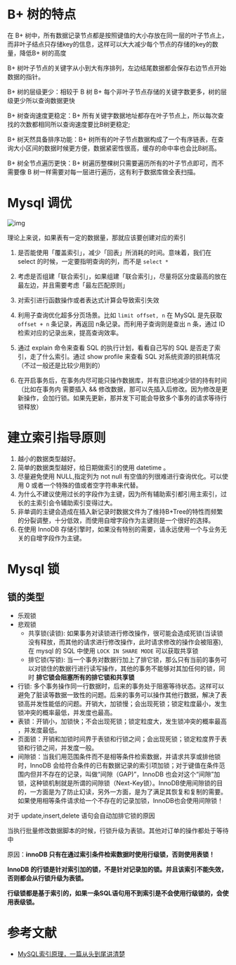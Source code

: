 # B+ 树的特点

在 B+ 树中，所有数据记录节点都是按照键值的大小存放在同一层的叶子节点上，而非叶子结点只存储key的信息，这样可以大大减少每个节点的存储的key的数量，降低B+ 树的高度

B+ 树叶子节点的关键字从小到大有序排列，左边结尾数据都会保存右边节点开始数据的指针。

B+ 树的层级更少：相较于 B 树 B+ 每个非叶子节点存储的关键字数更多，树的层级更少所以查询数据更快

B+ 树查询速度更稳定：B+ 所有关键字数据地址都存在叶子节点上，所以每次查找的次数都相同所以查询速度要比B树更稳定;

B+ 树天然具备排序功能：B+ 树所有的叶子节点数据构成了一个有序链表，在查询大小区间的数据时候更方便，数据紧密性很高，缓存的命中率也会比B树高。

B+ 树全节点遍历更快：B+ 树遍历整棵树只需要遍历所有的叶子节点即可，而不需要像 B 树一样需要对每一层进行遍历，这有利于数据库做全表扫描。

# Mysql 调优

![img](/home/autmaple/Documents/Notes/Attachment/008i3skNgy1gtzx3bvkbkj61c40bsq5o02.jpg)

理论上来说，如果表有一定的数据量，那就应该要创建对应的索引

1. 是否能使用「覆盖索引」，减少「回表」所消耗的时间。意味着，我们在 select 的时候，一定要指明查询的列，而不是 `select *`

2. 考虑是否组建「联合索引」，如果组建「联合索引」，尽量将区分度最高的放在最左边，并且需要考虑「最左匹配原则」

3. 对索引进行函数操作或者表达式计算会导致索引失效
4. 利用子查询优化超多分页场景。比如 `limit offset, n` 在 MySQL 是先获取 `offset + n` 条记录，再返回 n条记录。而利用子查询则是查出 n 条，通过 ID 检索对应的记录出来，提高查询效率。
5. 通过 explain 命令来查看 SQL 的执行计划，看看自己写的 SQL 是否走了索引，走了什么索引。通过 show profile 来查看 SQL 对系统资源的损耗情况（不过一般还是比较少用到的）
6. 在开启事务后，在事务内尽可能只操作数据库，并有意识地减少锁的持有时间（比如在事务内 需要插入 && 修改数据，那可以先插入后修改。因为修改是更新操作，会加行锁。如果先更新，那并发下可能会导致多个事务的请求等待行锁释放）

# 建立索引指导原则

1. 越小的数据类型越好。
2. 简单的数据类型越好，给日期做索引的使用 datetime 。
3. 尽量避免使用 NULL,指定列为 not null 有空值的列很难进行查询优化。可以使用 0 或者一个特殊的值或者空字符串来代替。 
4. 为什么不建议使用过长的字段作为主键，因为所有辅助索引都引用主索引，过长的主索引会令辅助索引变得过大。
5. 非单调的主键会造成在插入新记录时数据文件为了维持B+Tree的特性而频繁的分裂调整，十分低效，而使用自增字段作为主键则是一个很好的选择。
6. 在使用 InnoDB 存储引擎时，如果没有特别的需要，请永远使用一个与业务无关的自增字段作为主键。

# Mysql 锁

## 锁的类型

- 乐观锁
- 悲观锁
  - 共享锁(读锁): 如果事务对读锁进行修改操作，很可能会造成死锁(当读锁没有释放，而其他的请求进行修改操作，此时请求修改的操作会被阻塞),在 mysql 的 SQL 中使用 `LOCK IN SHARE MODE` 可以获取共享锁
  - 排它锁(写锁): 当一个事务对数据行加上了排它锁，那么只有当前的事务可以对锁住的数据行进行读写操作，其他的事务不能够对其加任何的锁，同时 **排它锁会阻塞所有的排它锁和共享锁**
- 行锁: 多个事务操作同一行数据时，后来的事务处于阻塞等待状态。这样可以避免了脏读等数据一致性的问题。后来的事务可以操作其他行数据，解决了表锁高并发性能低的问题。开销大，加锁慢；会出现死锁；锁定粒度最小，发生锁冲突的概率最低，并发度也最高。
- 表锁：开销小，加锁快；不会出现死锁；锁定粒度大，发生锁冲突的概率最高 ，并发度最低。
- 页面锁：开销和加锁时间界于表锁和行锁之间；会出现死锁；锁定粒度界于表锁和行锁之间，并发度一般。
- 间隙锁：当我们用范围条件而不是相等条件检索数据，并请求共享或排他锁时，InnoDB 会给符合条件的已有数据记录的索引项加锁；对于键值在条件范围内但并不存在的记录，叫做“间隙（GAP)”，InnoDB 也会对这个“间隙”加锁，这种锁机制就是所谓的间隙锁（Next-Key锁）。InnoDB使用间隙锁的目的，一方面是为了防止幻读，另外一方面，是为了满足其恢复和复制的需要。如果使用相等条件请求给一个不存在的记录加锁，InnoDB也会使用间隙锁！

对于 update,insert,delete 语句会自动加排它锁的原因

当执行批量修改数据脚本的时候，行锁升级为表锁。其他对订单的操作都处于等待中

原因：**innoDB 只有在通过索引条件检索数据时使用行级锁，否则使用表锁！**

**InnoDB 的行锁是针对索引加的锁，不是针对记录加的锁。并且该索引不能失效，否则都会从行锁升级为表锁。**

**行级锁都是基于索引的，如果一条SQL语句用不到索引是不会使用行级锁的，会使用表级锁。**

# 参考文献

- [MySQL索引原理，一篇从头到尾讲清楚](https://juejin.cn/post/6931901822231642125)